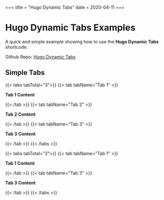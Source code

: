 +++
title = "Hugo Dynamic Tabs"
date = 2020-04-11
+++

# Hugo Dynamic Tabs Examples

A quick and simple example showing how to use the **Hugo Dynamic Tabs** shortcode.

Github Repo: [Hugo Dynamic Tabs](https://github.com/rvanhorn/hugo-dynamic-tabs)

## Simple Tabs

{{< tabs tabTotal="3">}}
{{< tab tabName="Tab 1" >}}

**Tab 1 Content**

{{< /tab >}}
{{< tab tabName="Tab 2" >}}

**Tab 2 Content**

{{< /tab >}}
{{< tab tabName="Tab 3" >}}

**Tab 3 Content**

{{< /tab >}}
{{< /tabs >}}

{{< tabs tabTotal="2">}}
{{< tab tabName="Tab 1" >}}

**Tab 1 Content**

{{< /tab >}}
{{< tab tabName="Tab 3" >}}

**Tab 3 Content**

{{< /tab >}}
{{< /tabs >}}